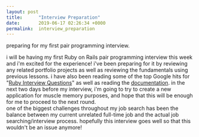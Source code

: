 ```yaml
---
layout: post
title:      "Interview Preparation"
date:       2019-06-17 02:26:34 +0000
permalink:  interview_preparation
---
```



preparing for my first pair programming interview.

i will be having my first Ruby on Rails pair programming interview this week and i'm excited for the experience! i've been preparing for it by reviewing any related portfolio projects as well as reviewing the fundamentals using previous lessons. i have also been reading some of the top Google hits for "[Ruby Interview Questions](https://www.upwork.com/i/interview-questions/ruby/)" as well as reading the [documentation](https://rubyonrails.org/). in the next two days before my interview, i'm going to try to create a new application for muscle memory purposes, and hope that this will be enough for me to proceed to the next round. <br>
one of the biggest challenges throughout my job search has been the balance between my current unrelated full-time job and the actual job searching/interview process. hopefully this interview goes well so that this wouldn't be an issue anymore!


